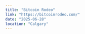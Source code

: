 ```yaml
---
title: "Bitcoin Rodeo"
link: "https://bitcoinrodeo.com/"
date: "2025-06-28"
location: "Calgary"
---
```

